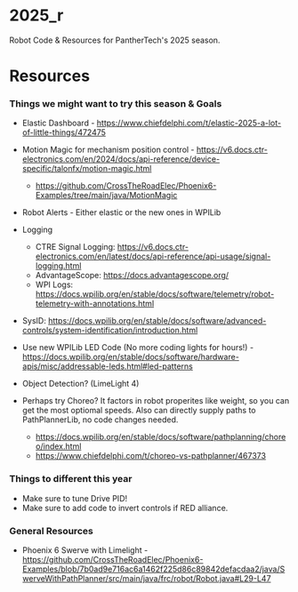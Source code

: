 # 2025_r
Robot Code &amp; Resources for PantherTech's 2025 season.

# Resources

### Things we might want to try this season & Goals

- Elastic Dashboard - https://www.chiefdelphi.com/t/elastic-2025-a-lot-of-little-things/472475
- Motion Magic for mechanism position control - https://v6.docs.ctr-electronics.com/en/2024/docs/api-reference/device-specific/talonfx/motion-magic.html
   - https://github.com/CrossTheRoadElec/Phoenix6-Examples/tree/main/java/MotionMagic
- Robot Alerts - Either elastic or the new ones in WPILib
- Logging
  - CTRE Signal Logging: https://v6.docs.ctr-electronics.com/en/latest/docs/api-reference/api-usage/signal-logging.html
  - AdvantageScope: https://docs.advantagescope.org/
  - WPI Logs: https://docs.wpilib.org/en/stable/docs/software/telemetry/robot-telemetry-with-annotations.html

- SysID: https://docs.wpilib.org/en/stable/docs/software/advanced-controls/system-identification/introduction.html
- Use new WPILib LED Code (No more coding lights for hours!) - https://docs.wpilib.org/en/stable/docs/software/hardware-apis/misc/addressable-leds.html#led-patterns
- Object Detection? (LimeLight 4)
- Perhaps try Choreo? It factors in robot properites like weight, so you can get the most optiomal speeds. Also can directly supply paths to PathPlannerLib, no code changes needed.
  - https://docs.wpilib.org/en/stable/docs/software/pathplanning/choreo/index.html
  - https://www.chiefdelphi.com/t/choreo-vs-pathplanner/467373

### Things to different this year
- Make sure to tune Drive PID!
- Make sure to add code to invert controls if RED alliance.

### General Resources
- Phoenix 6 Swerve with Limelight - https://github.com/CrossTheRoadElec/Phoenix6-Examples/blob/7b0ad9e716ac6a1462f225d86c89842defacdaa2/java/SwerveWithPathPlanner/src/main/java/frc/robot/Robot.java#L29-L47
